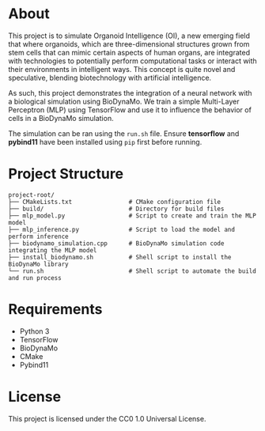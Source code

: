 # About

This project is to simulate Organoid Intelligence (OI), a new emerging field that where organoids, which are three-dimensional structures grown from stem cells that can mimic certain aspects of human organs, are integrated with technologies to potentially perform computational tasks or interact with their environments in intelligent ways. This concept is quite novel and speculative, blending biotechnology with artificial intelligence.

As such, this project demonstrates the integration of a neural network with a biological simulation using BioDynaMo. We train a simple Multi-Layer Perceptron (MLP) using TensorFlow and use it to influence the behavior of cells in a BioDynaMo simulation.

The simulation can be ran using the `run.sh` file. Ensure **tensorflow** and **pybind11** have been installed using `pip` first before running.


# Project Structure

```
project-root/
├── CMakeLists.txt                # CMake configuration file
├── build/                        # Directory for build files
├── mlp_model.py                  # Script to create and train the MLP model
├── mlp_inference.py              # Script to load the model and perform inference
├── biodynamo_simulation.cpp      # BioDynaMo simulation code integrating the MLP model
├── install_biodynamo.sh          # Shell script to install the BioDynaMo library
└── run.sh                        # Shell script to automate the build and run process
```


# Requirements

* Python 3
* TensorFlow
* BioDynaMo
* CMake
* Pybind11


# License

This project is licensed under the CC0 1.0 Universal License.